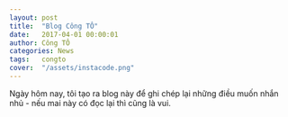 ```yaml
---
layout: post
title:  "Blog Công TÔ"
date:   2017-04-01 00:00:01
author: Công TÔ
categories: News
tags:	congto
cover:  "/assets/instacode.png"
---
```


Ngày hôm nay, tôi tạo ra blog này để ghi chép lại những điều muốn nhắn nhủ - nếu mai này có đọc lại thì cũng là vui.